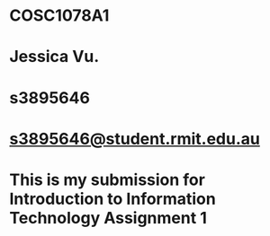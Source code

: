 # COSC1078A1
 
# Jessica Vu.

# s3895646
# s3895646@student.rmit.edu.au

# This is my submission for Introduction to Information Technology Assignment 1
